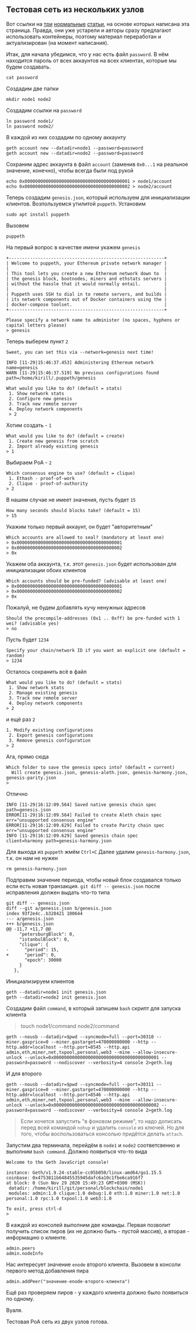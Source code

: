 ## Тестовая сеть из нескольких узлов

Вот ссылки на [три](https://www.c-sharpcorner.com/article/setup-your-private-ethereum-network-with-geth2/) [нормальные](https://medium.com/coinmonks/private-ethereum-by-example-b77063bb634f) [статьи](https://habr.com/ru/post/481052/), на основе которых написана эта cтраница. Правда, они уже устарели и авторы сразу предлагают использовать контейнеры, поэтому материал переработан и актуализирован (на момент написания).

Итак, для начала убедимся, что у нас есть файл `password`. В нём находится пароль от всех аккаунтов на всех клиентах, которые мы будем создавать.
```
cat password
```

Создадим две папки

```
mkdir node1 node2
```

Создадим ссылки на `password`

```
ln password node1/
ln password node2/
```

В каждой из них создадим по одному аккаунту
```
geth account new --datadir=node1 --password=password
geth account new --datadir=node2 --password=password
```
Сохраним адрес аккаунта в файл `account` (заменив `0x0...1` на реальное значение, конечно), чтобы всегда были под рукой
```
echo 0x0000000000000000000000000000000000000001 > node1/account
echo 0x0000000000000000000000000000000000000002 > node2/account
```
Теперь создадим `genesis.json`, который используем для инициализации клиентов. Возпользуемся утилитой `puppeth`.
Установим
```
sudo apt install puppeth
```
Вызовем
```
puppeth
```
На первый вопрос в качестве имени укажем `genesis`
```
+-----------------------------------------------------------+
| Welcome to puppeth, your Ethereum private network manager |
|                                                           |
| This tool lets you create a new Ethereum network down to  |
| the genesis block, bootnodes, miners and ethstats servers |
| without the hassle that it would normally entail.         |
|                                                           |
| Puppeth uses SSH to dial in to remote servers, and builds |
| its network components out of Docker containers using the |
| docker-compose toolset.                                   |
+-----------------------------------------------------------+

Please specify a network name to administer (no spaces, hyphens or capital letters please)
> genesis
```
Теперь выберем пункт `2`
```
Sweet, you can set this via --network=genesis next time!

INFO [11-29|15:46:37.453] Administering Ethereum network           name=genesis
WARN [11-29|15:46:37.519] No previous configurations found         path=/home/kirill/.puppeth/genesis

What would you like to do? (default = stats)
 1. Show network stats
 2. Configure new genesis
 3. Track new remote server
 4. Deploy network components
 > 2
```
Хотим создать - `1`
```
What would you like to do? (default = create)
 1. Create new genesis from scratch
 2. Import already existing genesis
> 1
```
Выбираем PoA - `2`
```
Which consensus engine to use? (default = clique)
 1. Ethash - proof-of-work
 2. Clique - proof-of-authority
> 2
```
В нашем случае не имеет значения, пусть будет `15`
```
How many seconds should blocks take? (default = 15)
> 15
```
Укажим только первый аккаунт, он будет "авторитетным"
```
Which accounts are allowed to seal? (mandatory at least one)
> 0x0000000000000000000000000000000000000001
> 0x0000000000000000000000000000000000000002
> 0x
```
Укажем оба аккаунта, т.к. этот `genesis.json` будет использован для инициализации обоих клиентов
```
Which accounts should be pre-funded? (advisable at least one)
> 0x0000000000000000000000000000000000000001
> 0x0000000000000000000000000000000000000002
> 0x
```
Пожалуй, не будем добавлять кучу ненужных адресов
```
Should the precompile-addresses (0x1 .. 0xff) be pre-funded with 1 wei? (advisable yes)
> no
```
Пусть будет `1234`
```
Specify your chain/network ID if you want an explicit one (default = random)
> 1234
```
Осталось сохранить всё в файл
```
What would you like to do? (default = stats)
 1. Show network stats
 2. Manage existing genesis
 3. Track new remote server
 4. Deploy network components
> 2
```
и ещё раз `2`
```
1. Modify existing configurations
 2. Export genesis configurations
 3. Remove genesis configuration
> 2
```
Ага, прямо сюда
```
Which folder to save the genesis specs into? (default = current)
  Will create genesis.json, genesis-aleth.json, genesis-harmony.json, genesis-parity.json
>
```
Отлично
```
INFO [11-29|16:12:09.564] Saved native genesis chain spec          path=genesis.json
ERROR[11-29|16:12:09.564] Failed to create Aleth chain spec        err="unsupported consensus engine"
ERROR[11-29|16:12:09.629] Failed to create Parity chain spec       err="unsupported consensus engine"
INFO [11-29|16:12:09.629] Saved genesis chain spec                 client=harmony path=genesis-harmony.json
```
Для выхода из `puppeth` жмём `Ctrl+C`
Далее удалим `genesis-harmony.json`, т.к. он нам не нужен
```
rm genesis-harmony.json
```
Подправим значение периода, чтобы новый блок создавался только если есть новая транзакция. `git diff -- genesis.json` после исправления должен выдать что-то типа
```
git diff -- genesis.json
diff --git a/genesis.json b/genesis.json
index 93f2e4c..b328421 100644
--- a/genesis.json
+++ b/genesis.json
@@ -11,7 +11,7 @@
     "petersburgBlock": 0,
     "istanbulBlock": 0,
     "clique": {
-      "period": 15,
+      "period": 0,
       "epoch": 30000
     }
   },
```
Инициализируем клиентов
```
geth --datadir=node1 init genesis.json
geth --datadir=node2 init genesis.json
```

Создадим файл `command`, в который запишем `bash` скрипт для запуска клиента

> touch node1/command node2/command

```
geth --nousb --datadir=$pwd --syncmode=full --port=30310 --miner.gasprice=0 --miner.gastarget=470000000000 --http --http.addr=localhost --http.port=8545 --http.api admin,eth,miner,net,txpool,personal,web3 --mine --allow-insecure-unlock --unlock=0x0000000000000000000000000000000000000001 --password=password --nodiscover --verbosity=4 console 2>geth.log
```

И для второго

```
geth --nousb --datadir=$pwd --syncmode=full --port=30311 --miner.gasprice=0 --miner.gastarget=470000000000 --http --http.addr=localhost --http.port=8546 --http.api admin,eth,miner,net,txpool,personal,web3 --mine --allow-insecure-unlock --unlock=0x0000000000000000000000000000000000000002 --password=password --nodiscover --verbosity=4 console 2>geth.log
```

> Если хочется запустить "в фоновом режиме", то надо дописать перед всей командой `nohup` и удалить `console` из ключей. Но для того, чтобы воспользоваться консолью придётся делать `attach`.

Запустим два терминала, перейдём в `node1` и `node2` соответсвенно и выполним `bash command`. Должно появиться что-то вида
```
Welcome to the Geth JavaScript console!

instance: Geth/v1.9.24-stable-cc05b050/linux-amd64/go1.15.5
coinbase: 0x4753811b64845535945dafc6a10c1fbe6ca916f7
at block: 0 (Sun Nov 29 2020 15:49:23 GMT+0300 (MSK))
 datadir: /home/kirill/git/personal/blockchain/node1
 modules: admin:1.0 clique:1.0 debug:1.0 eth:1.0 miner:1.0 net:1.0 personal:1.0 rpc:1.0 txpool:1.0 web3:1.0

To exit, press ctrl-d
> 
```

В каждой из консолей выполним две команды. Первая позволит получить список пиров (их не должно быть - пустой массив), а вторая - информацию о клиенте.

```
admin.peers
admin.nodeInfo
```

Нас интересует значение `enode` второго клиента. Вызовем в консоли первого метод добавления пира

```
admin.addPeer("значение-enode-второго-клиента")
```

Ещё раз проверяем пиров - у каждого клиента должно было появиться по одному.

Вуаля.

Тестовая PoA сеть из двух узлов готова.